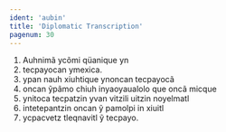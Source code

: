 ```yaml
---
ident: 'aubin'
title: 'Diplomatic Transcription'
pagenum: 30
---
```

1.    Auhnimã ycõmi qüanique yn
2.	tecpayocan ymexica.
3.	ypan nauh xiuhtique ynoncan tecpayocã
4.	oncan ỹpãmo chiuh inyaoyaualolo que oncã micque
5.	ynitoca tecpatzin yvan vitzili uitzin noyelmatl
6.	intetepantzin oncan ỹ pamolpi in xiuitl
7.	ycpacvetz tleqnavitl ỹ tecpayo.
